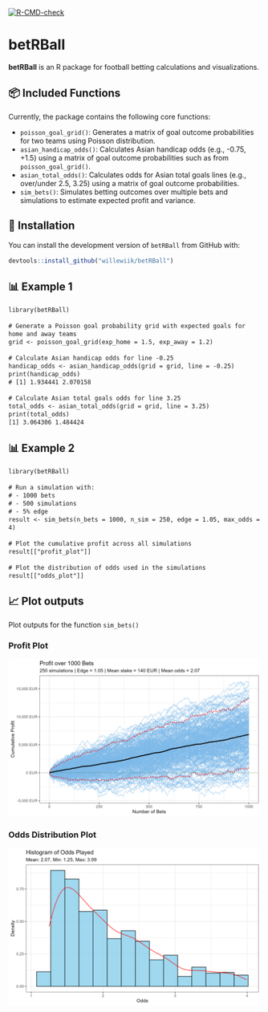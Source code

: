 
<!-- badges: start -->
[![R-CMD-check](https://github.com/willewiik/betRBall/actions/workflows/R-CMD-check.yaml/badge.svg)](https://github.com/willewiik/betRBall/actions/workflows/R-CMD-check.yaml)
<!-- badges: end -->

# betRBall

**betRBall** is an R package for football betting calculations and visualizations.  

## 📦 Included Functions

Currently, the package contains the following core functions:

- `poisson_goal_grid()`: Generates a matrix of goal outcome probabilities for two teams using Poisson distribution.
- `asian_handicap_odds()`: Calculates Asian handicap odds (e.g., -0.75, +1.5) using a matrix of goal outcome probabilities such as from `poisson_goal_grid()`.
- `asian_total_odds()`: Calculates odds for Asian total goals lines (e.g., over/under 2.5, 3.25) using a matrix of goal outcome probabilities.
- `sim_bets()`: Simulates betting outcomes over multiple bets and simulations to estimate expected profit and variance.



## 🔧 Installation

You can install the development version of `betRBall` from GitHub with:

``` r
devtools::install_github("willewiik/betRBall")
```

## 📊 Example 1

```{r example}
library(betRBall)

# Generate a Poisson goal probability grid with expected goals for home and away teams
grid <- poisson_goal_grid(exp_home = 1.5, exp_away = 1.2)

# Calculate Asian handicap odds for line -0.25
handicap_odds <- asian_handicap_odds(grid = grid, line = -0.25)
print(handicap_odds)
# [1] 1.934441 2.070158

# Calculate Asian total goals odds for line 3.25
total_odds <- asian_total_odds(grid = grid, line = 3.25)
print(total_odds)
[1] 3.064306 1.484424
```



## 📊 Example 2

```{r example}
library(betRBall)

# Run a simulation with:
# - 1000 bets
# - 500 simulations
# - 5% edge 
result <- sim_bets(n_bets = 1000, n_sim = 250, edge = 1.05, max_odds = 4)

# Plot the cumulative profit across all simulations
result[["profit_plot"]]

# Plot the distribution of odds used in the simulations
result[["odds_plot"]]

```

## 📈 Plot outputs

Plot outputs for the function `sim_bets()`

### Profit Plot
![Profit Plot](man/plots/profit_plot.png)

### Odds Distribution Plot
![Odds Plot](man/plots/odds_plot.png)















